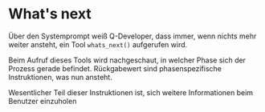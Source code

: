 # What's next

Über den Systemprompt weiß Q-Developer, dass immer, wenn nichts mehr weiter ansteht, ein Tool `whats_next()` aufgerufen wird.

Beim Aufruf dieses Tools wird nachgeschaut, in welcher Phase sich der Prozess gerade befindet. Rückgabewert sind phasenspezifische Instruktionen, was nun ansteht.

Wesentlicher Teil dieser Instruktionen ist, sich weitere Informationen beim Benutzer einzuholen
